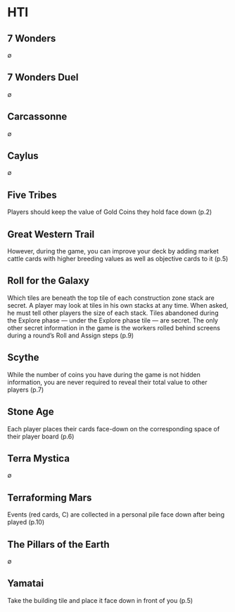# HTI

## 7 Wonders

∅

## 7 Wonders Duel

∅

## Carcassonne

∅

## Caylus

∅

## Five Tribes

Players should keep the value of Gold Coins they hold face down (p.2)

## Great Western Trail

However, during the game, you can improve your deck by adding market cattle
cards with higher breeding values as well as objective cards to it (p.5)

## Roll for the Galaxy

Which tiles are beneath the top tile of each construction zone stack are
secret. A player may look at tiles in his own stacks at any time. When asked,
he must tell other players the size of each stack. Tiles abandoned during the
Explore phase­ — under the Explore phase tile — are secret. The only other
secret information in the game is the workers rolled behind screens during a
round’s Roll and Assign steps (p.9)

## Scythe

While the number of coins you have during the game is not hidden information,
you are never required to reveal their total value to other players (p.7)

## Stone Age

Each player places their cards face-down on the corresponding space of their
player board (p.6)

## Terra Mystica

∅

## Terraforming Mars

Events (red cards, C) are collected in a personal pile face down after being
played (p.10)

## The Pillars of the Earth

∅

## Yamatai

Take the building tile and place it face down in front of you (p.5)

